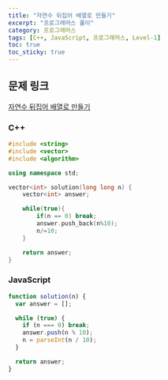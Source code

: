 ```yaml
---
title: "자연수 뒤집어 배열로 만들기"
excerpt: "프로그래머스 풀이"
category: 프로그래머스
tags: [C++, JavaScript, 프로그래머스, Level-1]
toc: true
toc_sticky: true
---
```


## 문제 링크

[자연수 뒤집어 배열로 만들기](https://programmers.co.kr/learn/courses/30/lessons/12932)

### C++

```cpp
#include <string>
#include <vector>
#include <algorithm>

using namespace std;

vector<int> solution(long long n) {
    vector<int> answer;

    while(true){
        if(n == 0) break;
        answer.push_back(n%10);
        n/=10;
    }

    return answer;
}
```

### JavaScript

```js
function solution(n) {
  var answer = [];

  while (true) {
    if (n === 0) break;
    answer.push(n % 10);
    n = parseInt(n / 10);
  }

  return answer;
}
```
